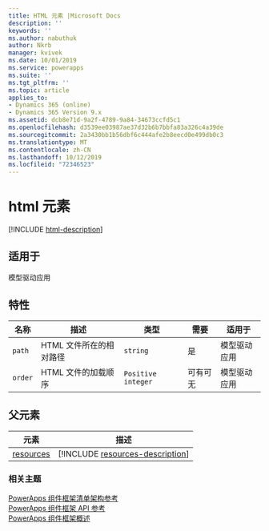 ```yaml
---
title: HTML 元素 |Microsoft Docs
description: ''
keywords: ''
ms.author: nabuthuk
author: Nkrb
manager: kvivek
ms.date: 10/01/2019
ms.service: powerapps
ms.suite: ''
ms.tgt_pltfrm: ''
ms.topic: article
applies_to:
- Dynamics 365 (online)
- Dynamics 365 Version 9.x
ms.assetid: dcb8e71d-9a2f-4789-9a84-34673ccfd5c1
ms.openlocfilehash: d3539ee03987ae37d32b6b7bbfa83a326c4a39de
ms.sourcegitcommit: 2a3430bb1b56dbf6c444afe2b8eecd0e499db0c3
ms.translationtype: MT
ms.contentlocale: zh-CN
ms.lasthandoff: 10/12/2019
ms.locfileid: "72346523"
---
```

# <a name="html-element"></a>html 元素

[!INCLUDE [html-description](includes/html-description.md)]

## <a name="available-for"></a>适用于

模型驱动应用

## <a name="attributes"></a>特性

|名称|描述|类型|需要|适用于|
|--|--|--|--|----------|
|`path`|HTML 文件所在的相对路径|`string`|是|模型驱动应用|
|`order`|HTML 文件的加载顺序|`Positive integer`|可有可无|模型驱动应用|

## <a name="parent-elements"></a>父元素

|元素|描述|
|--|--|
|[resources](resources.md)|[!INCLUDE [resources-description](includes/resources-description.md)]|

### <a name="related-topics"></a>相关主题

[PowerApps 组件框架清单架构参考](index.md)<br/>
[PowerApps 组件框架 API 参考](../reference/index.md)<br/>
[PowerApps 组件框架概述](../overview.md)